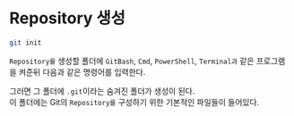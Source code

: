 # Repository 생성
``` bash
git init
```
`Repository를` 생성할 폴더에 `GitBash`, `Cmd`, `PowerShell`, `Terminal과` 같은 프로그램을 켜준뒤 다음과 같은 명령어를 입력한다.  
  
그러면 그 폴더에 `.git`이라는 숨겨진 폴더가 생성이 된다.  
이 폴더에는 Git의 `Repository를` 구성하기 위한 기본적인 파일들이 들어있다.  